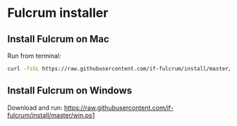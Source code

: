 # Fulcrum installer

## Install Fulcrum on Mac
Run from terminal:
```bash
curl -fsSL https://raw.githubusercontent.com/if-fulcrum/install/master/mac.sh | bash
```

## Install Fulcrum on Windows
Download and run: https://raw.githubusercontent.com/if-fulcrum/install/master/win.ps1

